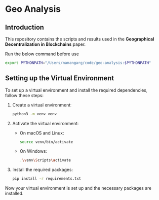 # Geo Analysis

## Introduction
This repository contains the scripts and results used in the **Geographical Decentralization in Blockchains** paper.


Run the below command before use
```bash
export PYTHONPATH="/Users/namangarg/code/geo-analysis:$PYTHONPATH"
```

## Setting up the Virtual Environment

To set up a virtual environment and install the required dependencies, follow these steps:

1. Create a virtual environment:
    ```bash
    python3 -m venv venv
    ```

2. Activate the virtual environment:
    - On macOS and Linux:
        ```bash
        source venv/bin/activate
        ```
    - On Windows:
        ```bash
        .\venv\Scripts\activate
        ```

3. Install the required packages:
    ```bash
    pip install -r requirements.txt
    ```

Now your virtual environment is set up and the necessary packages are installed.